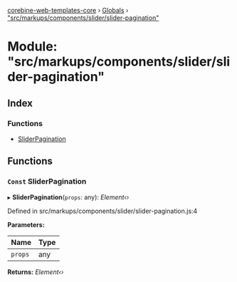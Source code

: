 [corebine-web-templates-core](../README.md) › [Globals](../globals.md) › ["src/markups/components/slider/slider-pagination"](_src_markups_components_slider_slider_pagination_.md)

# Module: "src/markups/components/slider/slider-pagination"

## Index

### Functions

* [SliderPagination](_src_markups_components_slider_slider_pagination_.md#const-sliderpagination)

## Functions

### `Const` SliderPagination

▸ **SliderPagination**(`props`: any): *Element‹›*

Defined in src/markups/components/slider/slider-pagination.js:4

**Parameters:**

Name | Type |
------ | ------ |
`props` | any |

**Returns:** *Element‹›*

